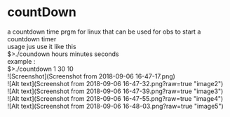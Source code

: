 # countDown</br >
a countdown time prgm for linux that can be used for obs to start a countdown timer</br >
usage jus use it like this </br >
$>./coundown hours minutes seconds</br >
example :</br >
$>./countdown 1 30 10</br >
![Screenshot](Screenshot from 2018-09-06 16-47-17.png)</br >
![Alt text](Screenshot from 2018-09-06 16-47-32.png?raw=true "image2")</br >
![Alt text](Screenshot from 2018-09-06 16-47-39.png?raw=true "image3")</br >
![Alt text](Screenshot from 2018-09-06 16-47-55.png?raw=true "image4")</br >
![Alt text](Screenshot from 2018-09-06 16-48-03.png?raw=true "image5")</br >

